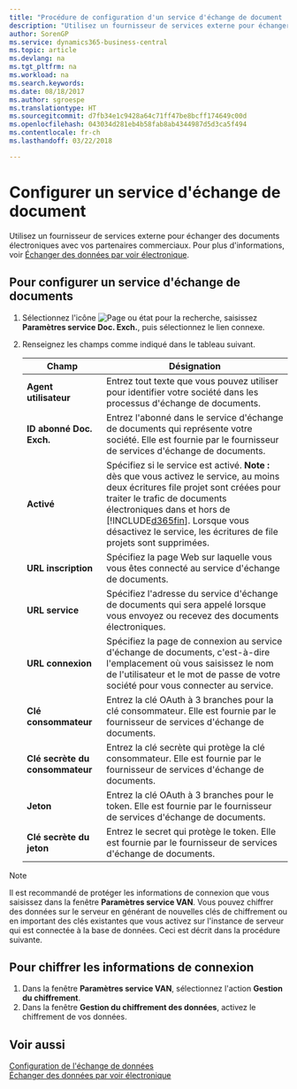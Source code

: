 ```yaml
---
title: "Procédure de configuration d'un service d'échange de document | Microsoft Docs"
description: "Utilisez un fournisseur de services externe pour échanger des documents électroniques avec vos partenaires commerciaux."
author: SorenGP
ms.service: dynamics365-business-central
ms.topic: article
ms.devlang: na
ms.tgt_pltfrm: na
ms.workload: na
ms.search.keywords: 
ms.date: 08/18/2017
ms.author: sgroespe
ms.translationtype: HT
ms.sourcegitcommit: d7fb34e1c9428a64c71ff47be8bcff174649c00d
ms.openlocfilehash: 043034d281eb4b58fab8ab4344987d5d3ca5f494
ms.contentlocale: fr-ch
ms.lasthandoff: 03/22/2018

---
```

# <a name="set-up-a-document-exchange-service"></a>Configurer un service d'échange de document
Utilisez un fournisseur de services externe pour échanger des documents électroniques avec vos partenaires commerciaux. Pour plus d'informations, voir [Échanger des données par voir électronique](across-data-exchange.md).  

## <a name="to-set-up-a-document-exchange-service"></a>Pour configurer un service d'échange de documents  
1. Sélectionnez l'icône ![Page ou état pour la recherche](media/ui-search/search_small.png "icône Page ou état pour la recherche"), saisissez **Paramètres service Doc. Exch.**, puis sélectionnez le lien connexe.  
2. Renseignez les champs comme indiqué dans le tableau suivant.  

    |Champ|Désignation|  
    |---------------------------------|---------------------------------------|  
    |**Agent utilisateur**|Entrez tout texte que vous pouvez utiliser pour identifier votre société dans les processus d'échange de documents.|  
    |**ID abonné Doc. Exch.**|Entrez l'abonné dans le service d'échange de documents qui représente votre société. Elle est fournie par le fournisseur de services d'échange de documents.|  
    |**Activé**|Spécifiez si le service est activé. **Note :** dès que vous activez le service, au moins deux écritures file projet sont créées pour traiter le trafic de documents électroniques dans et hors de [!INCLUDE[d365fin](includes/d365fin_md.md)]. Lorsque vous désactivez le service, les écritures de file projets sont supprimées.|  
    |**URL inscription**|Spécifiez la page Web sur laquelle vous vous êtes connecté au service d'échange de documents.|  
    |**URL service**|Spécifiez l'adresse du service d'échange de documents qui sera appelé lorsque vous envoyez ou recevez des documents électroniques.|  
    |**URL connexion**|Spécifiez la page de connexion au service d'échange de documents, c'est-à-dire l'emplacement où vous saisissez le nom de l'utilisateur et le mot de passe de votre société pour vous connecter au service.|  
    |**Clé consommateur**|Entrez la clé OAuth à 3 branches pour la clé consommateur. Elle est fournie par le fournisseur de services d'échange de documents.|  
    |**Clé secrète du consommateur**|Entrez la clé secrète qui protège la clé consommateur. Elle est fournie par le fournisseur de services d'échange de documents.|  
    |**Jeton**|Entrez la clé OAuth à 3 branches pour le token. Elle est fournie par le fournisseur de services d'échange de documents.|  
    |**Clé secrète du jeton**|Entrez le secret qui protège le token. Elle est fournie par le fournisseur de services d'échange de documents.|  

> [!NOTE]  
>  Il est recommandé de protéger les informations de connexion que vous saisissez dans la fenêtre **Paramètres service VAN**. Vous pouvez chiffrer des données sur le serveur en générant de nouvelles clés de chiffrement ou en important des clés existantes que vous activez sur l'instance de serveur qui est connectée à la base de données. Ceci est décrit dans la procédure suivante.  

## <a name="to-encrypt-your-logon-information"></a>Pour chiffrer les informations de connexion  
1. Dans la fenêtre **Paramètres service VAN**, sélectionnez l'action **Gestion du chiffrement**.  
2. Dans la fenêtre **Gestion du chiffrement des données**, activez le chiffrement de vos données. <!--For more information, see [Manage Data Encryption](../manage-data-encryption.md).-->  

## <a name="see-also"></a>Voir aussi  
[Configuration de l'échange de données](across-set-up-data-exchange.md)  
[Échanger des données par voir électronique](across-data-exchange.md)

